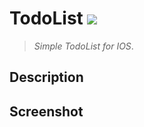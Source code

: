 # TodoList <img src="https://img.shields.io/badge/SWIFT-5.5-lightgrey?style=flat-square&logo=Swift&logoColor=white"/></a>
>*Simple TodoList for IOS*.
<!--구분-->
Description
---

<!--구분-->
Screenshot 
---
